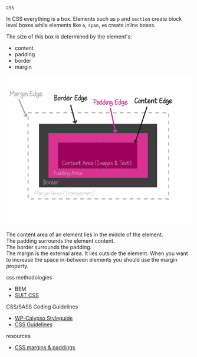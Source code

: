 `CSS`  
 
In CSS everything is a box. Elements such as `p` and `section` create block level boxes while
elements like `a`, `span`, `em` create inline boxes.  

The size of this box is determined by the element's:
 * content
 * padding
 * border
 * margin
 
![alt text](https://github.com/oguching/knowledge/blob/master/images/box-model.png "CSS Box Model")

The content area of an element lies in the middle of the element.  
The padding surrounds the element content.  
The border surrounds the padding.  
The margin is the external area. It lies outside the element. When you want to increase the space in-between elements
you should use the margin property.


css methodologies
* BEM
* [SUIT CSS](https://github.com/suitcss/suit/blob/master/doc/design-principles.md)

CSS/SASS Coding Guidelines  
* [WP-Calypso Styleguide](https://github.com/Automattic/wp-calypso/blob/master/docs/coding-guidelines/css.md)  
* [CSS Guidelines](https://cssguidelin.es/)  

resources
* [CSS margins & paddings](https://www.sitepoint.com/set-css-margins-padding-cool-layout-tricks/)

